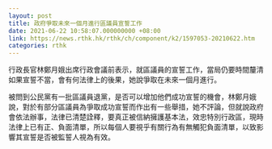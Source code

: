 ```yaml
---
layout: post
title: 政府爭取未來一個月進行區議員宣誓工作
date: 2021-06-22 10:58:07.000000000 +08:00
link: https://news.rthk.hk/rthk/ch/component/k2/1597053-20210622.htm
categories: rthk
---
```


行政長官林鄭月娥出席行政會議前表示，就區議員的宣誓工作，當局仍要時間釐清如果宣誓不當，會有何法律上的後果，她說爭取在未來一個月進行。

被問到公民黨有一批區議員退黨，是否可以增加他們成功宣誓的機會，林鄭月娥說，對於有部分區議員為爭取成功宣誓而作出有一些舉措，她不評論，但就說政府會依法辦事，法律已清楚詮釋，要真正被信納擁護基本法，效忠特別行政區，現時法律上已有正、負面清單，所以每個人要視乎有關行為有無觸犯負面清單，以致影響其宣誓是否被監誓人視為有效。
